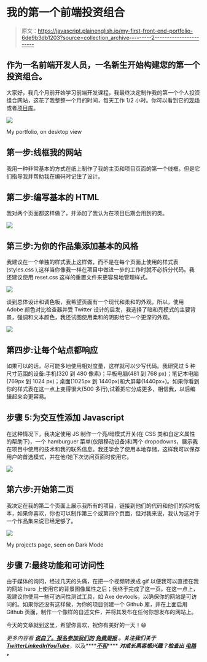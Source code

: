# 我的第一个前端投资组合

> 原文：<https://javascript.plainenglish.io/my-first-front-end-portfolio-6de9b3db1203?source=collection_archive---------2----------------------->

## 作为一名前端开发人员，一名新生开始构建您的第一个投资组合。

大家好，我几个月前开始学习前端开发课程，我最终决定制作我的第一个个人投资组合网站，这花了我整整一个月的时间，每天工作 1/2 小时。你可以看到它的[现场](https://chabulsqu.github.io/portfolio_project/index.html)或者[项目库](https://github.com/Chabulsqu/portfolio_project)。

![](img/33f3715674e954a208611dcede224b2f.png)

My portfolio, on desktop view

## 第一步:线框我的网站

我用一种非常基本的方式在纸上制作了我的主页和项目页面的第一个线框，但是它们指导我并帮助我在编码时记住了设计。

## 第二步:编写基本的 HTML

我对两个页面都这样做了，并添加了我认为在项目后期会用到的类。

![](img/3e7689062cce6d625a85ff592c508d2a.png)

## 第三步:为你的作品集添加基本的风格

我建议在一个单独的样式表上这样做，而不是在每个页面上使用的样式表(styles.css ),这样当你像我一样在项目中做进一步的工作时就不必拆分代码。我还建议使用 reset.css 这样的重置文件来更容易地管理样式。

![](img/b17815023e4cdd47eb29deadc158bfee.png)

谈到总体设计和调色板，我希望页面有一个现代和柔和的外观，所以，使用 Adobe 颜色对比检查器并受 Twitter 设计的启发，我选择了暗和亮模式的主要背景，强调和文本颜色，我还试图使用柔和的阴影给它一个更深的外观。

![](img/b21167866cd0698750beb5e84372305e.png)

## 第四步:让每个站点都响应

如果可以的话，尽可能多地使用相对度量，这样就可以少写代码。我研究过 5 种尺寸范围的设备:手机(320 到 480 像素)；平板电脑(481 到 768 px)；笔记本电脑(769px 到 1024 px)；桌面(1025px 到 1440px)和大屏幕(1440px+)。如果你看到你的样式表在这一点上变得很大(500 多行),试着把它分成更多，相信我，以后编辑起来会更容易。

## 步骤 5:为交互性添加 Javascript

在这种情况下，我决定使用 JS 制作一个亮/暗模式开关(在 CSS 类和自定义属性的帮助下)，一个 hamburguer 菜单(仅限移动设备)和两个 dropodowns，展示我在项目中使用的技术和我的联系信息。我还学会了使用本地存储，这样我可以保存用户的首选模式，并在他/她下次访问页面时使用它。

![](img/03ae82171a76c1f9eb1291ff066b1893.png)

## 第六步:开始第二页

我决定在我的第二个页面上展示我所有的项目，链接到他们的代码和他们的实时版本，如果你喜欢，你也可以制作第三个或第四个页面，但对我来说，我认为这对于一个作品集来说已经足够了。

![](img/fd05d479bcf21212bf21201b6c3f3c33.png)

My projects page, seen on Dark Mode

## 步骤 7:最终功能和可访问性

由于媒体的询问，经过几天的头痛，在把一个视频转换成 gif 以便我可以直接在我的网站 hero 上使用它的背景图像属性之后；我终于完成了这一页。在这一点上，我建议你使用一些可访问性测试工具，如 Axe devtools，以确保你的网站是可访问的。如果你还没有这样做，为你的项目创建一个 Github 库，并在上面启用 Github 页面，制作一个像样的自述文件，并将其发布在任何你想发布的网站上。

今天的文章就到这里，希望你喜欢，祝你有美好的一天！😄

*更多内容看* [***说白了。报名参加我们的***](https://plainenglish.io/) **[***免费周报***](http://newsletter.plainenglish.io/) *。关注我们关于*[***Twitter***](https://twitter.com/inPlainEngHQ)[***LinkedIn***](https://www.linkedin.com/company/inplainenglish/)*[***YouTube***](https://www.youtube.com/channel/UCtipWUghju290NWcn8jhyAw)***，以及****[***不和***](https://discord.gg/GtDtUAvyhW)**** ***对成长黑客感兴趣？检查出* [***电路***](https://circuit.ooo/) ***。*****